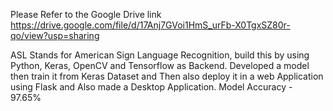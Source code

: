 Please Refer to the Google Drive link
https://drive.google.com/file/d/17Anj7GVoi1HmS_urFb-X0TgxSZ80r-qo/view?usp=sharing

ASL Stands for American Sign Language Recognition, build this by using Python, Keras, OpenCV and Tensorflow as Backend. Developed a model then train it from Keras Dataset and Then also deploy it in a web Application using Flask and Also made a Desktop Application. Model Accuracy - 97.65%
